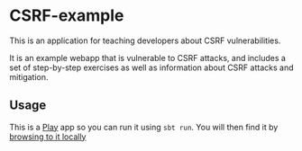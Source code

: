 CSRF-example
============

This is an application for teaching developers about CSRF
vulnerabilities.

It is an example webapp that is vulnerable to CSRF attacks, and
includes a set of step-by-step exercises as well as information about
CSRF attacks and mitigation.

## Usage

This is a [Play](https://www.playframework.com/) app so you can run it
using `sbt run`. You will then find it by
[browsing to it locally](http://localhost:9000/)
